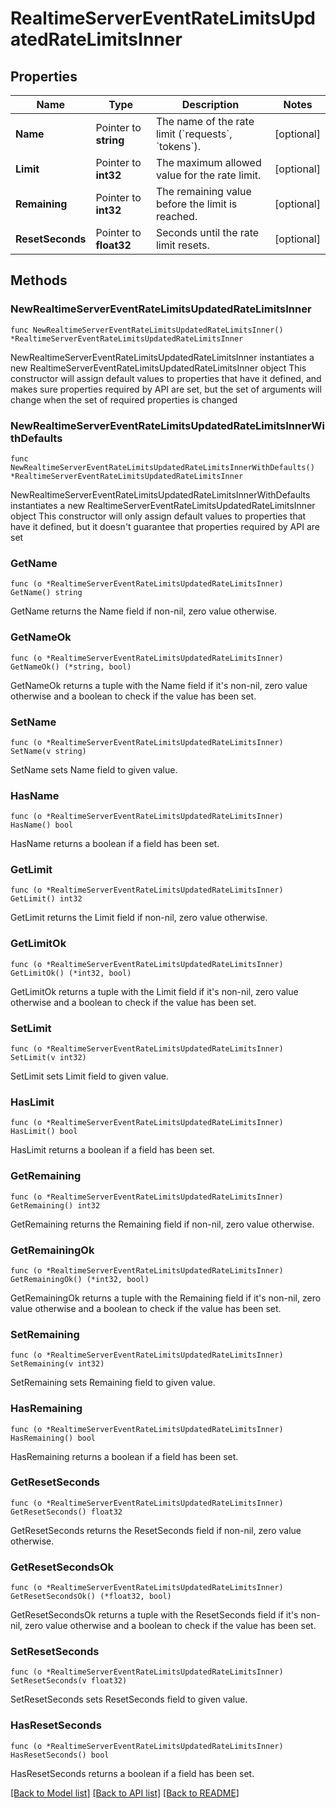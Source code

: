 # RealtimeServerEventRateLimitsUpdatedRateLimitsInner

## Properties

Name | Type | Description | Notes
------------ | ------------- | ------------- | -------------
**Name** | Pointer to **string** | The name of the rate limit (&#x60;requests&#x60;, &#x60;tokens&#x60;). | [optional] 
**Limit** | Pointer to **int32** | The maximum allowed value for the rate limit. | [optional] 
**Remaining** | Pointer to **int32** | The remaining value before the limit is reached. | [optional] 
**ResetSeconds** | Pointer to **float32** | Seconds until the rate limit resets. | [optional] 

## Methods

### NewRealtimeServerEventRateLimitsUpdatedRateLimitsInner

`func NewRealtimeServerEventRateLimitsUpdatedRateLimitsInner() *RealtimeServerEventRateLimitsUpdatedRateLimitsInner`

NewRealtimeServerEventRateLimitsUpdatedRateLimitsInner instantiates a new RealtimeServerEventRateLimitsUpdatedRateLimitsInner object
This constructor will assign default values to properties that have it defined,
and makes sure properties required by API are set, but the set of arguments
will change when the set of required properties is changed

### NewRealtimeServerEventRateLimitsUpdatedRateLimitsInnerWithDefaults

`func NewRealtimeServerEventRateLimitsUpdatedRateLimitsInnerWithDefaults() *RealtimeServerEventRateLimitsUpdatedRateLimitsInner`

NewRealtimeServerEventRateLimitsUpdatedRateLimitsInnerWithDefaults instantiates a new RealtimeServerEventRateLimitsUpdatedRateLimitsInner object
This constructor will only assign default values to properties that have it defined,
but it doesn't guarantee that properties required by API are set

### GetName

`func (o *RealtimeServerEventRateLimitsUpdatedRateLimitsInner) GetName() string`

GetName returns the Name field if non-nil, zero value otherwise.

### GetNameOk

`func (o *RealtimeServerEventRateLimitsUpdatedRateLimitsInner) GetNameOk() (*string, bool)`

GetNameOk returns a tuple with the Name field if it's non-nil, zero value otherwise
and a boolean to check if the value has been set.

### SetName

`func (o *RealtimeServerEventRateLimitsUpdatedRateLimitsInner) SetName(v string)`

SetName sets Name field to given value.

### HasName

`func (o *RealtimeServerEventRateLimitsUpdatedRateLimitsInner) HasName() bool`

HasName returns a boolean if a field has been set.

### GetLimit

`func (o *RealtimeServerEventRateLimitsUpdatedRateLimitsInner) GetLimit() int32`

GetLimit returns the Limit field if non-nil, zero value otherwise.

### GetLimitOk

`func (o *RealtimeServerEventRateLimitsUpdatedRateLimitsInner) GetLimitOk() (*int32, bool)`

GetLimitOk returns a tuple with the Limit field if it's non-nil, zero value otherwise
and a boolean to check if the value has been set.

### SetLimit

`func (o *RealtimeServerEventRateLimitsUpdatedRateLimitsInner) SetLimit(v int32)`

SetLimit sets Limit field to given value.

### HasLimit

`func (o *RealtimeServerEventRateLimitsUpdatedRateLimitsInner) HasLimit() bool`

HasLimit returns a boolean if a field has been set.

### GetRemaining

`func (o *RealtimeServerEventRateLimitsUpdatedRateLimitsInner) GetRemaining() int32`

GetRemaining returns the Remaining field if non-nil, zero value otherwise.

### GetRemainingOk

`func (o *RealtimeServerEventRateLimitsUpdatedRateLimitsInner) GetRemainingOk() (*int32, bool)`

GetRemainingOk returns a tuple with the Remaining field if it's non-nil, zero value otherwise
and a boolean to check if the value has been set.

### SetRemaining

`func (o *RealtimeServerEventRateLimitsUpdatedRateLimitsInner) SetRemaining(v int32)`

SetRemaining sets Remaining field to given value.

### HasRemaining

`func (o *RealtimeServerEventRateLimitsUpdatedRateLimitsInner) HasRemaining() bool`

HasRemaining returns a boolean if a field has been set.

### GetResetSeconds

`func (o *RealtimeServerEventRateLimitsUpdatedRateLimitsInner) GetResetSeconds() float32`

GetResetSeconds returns the ResetSeconds field if non-nil, zero value otherwise.

### GetResetSecondsOk

`func (o *RealtimeServerEventRateLimitsUpdatedRateLimitsInner) GetResetSecondsOk() (*float32, bool)`

GetResetSecondsOk returns a tuple with the ResetSeconds field if it's non-nil, zero value otherwise
and a boolean to check if the value has been set.

### SetResetSeconds

`func (o *RealtimeServerEventRateLimitsUpdatedRateLimitsInner) SetResetSeconds(v float32)`

SetResetSeconds sets ResetSeconds field to given value.

### HasResetSeconds

`func (o *RealtimeServerEventRateLimitsUpdatedRateLimitsInner) HasResetSeconds() bool`

HasResetSeconds returns a boolean if a field has been set.


[[Back to Model list]](../README.md#documentation-for-models) [[Back to API list]](../README.md#documentation-for-api-endpoints) [[Back to README]](../README.md)



